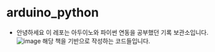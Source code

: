 # arduino_python

* 안녕하세요 이 레포는 아두이노와 파이썬 연동을 공부했던 기록 보관소입니다.
![image](https://github.com/morningB/arduino_python/assets/114423035/0cd08032-d555-4cb0-8c29-b0d5fc776fc0)
해당 책을 기반으로 작성하는 코드들입니다.


